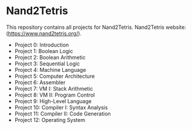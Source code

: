 # Nand2Tetris
This repository contains all projects for Nand2Tetris. Nand2Tetris website: (https://www.nand2tetris.org/).
- Project 0: Introduction
- Project 1: Boolean Logic
- Project 2: Boolean Arithmetic
- Project 3: Sequential Logic
- Project 4: Machine Language
- Project 5: Computer Architecture
- Project 6: Assembler
- Project 7: VM I: Stack Arithmetic
- Project 8: VM II: Program Control
- Project 9: High-Level Language
- Project 10: Compiler I: Syntax Analysis
- Project 11: Compiler II: Code Generation
- Project 12: Operating System
